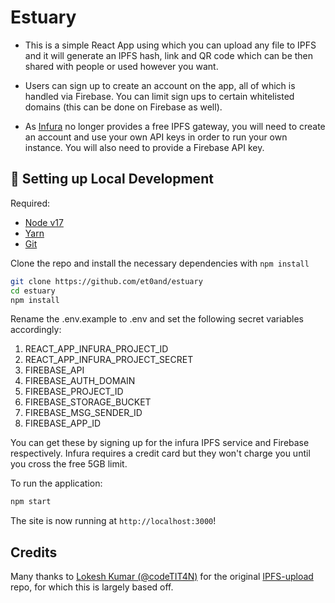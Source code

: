 # Estuary

- This is a simple React App using which you can upload any file to IPFS and it will generate an IPFS hash, link and QR code which can be then shared with people or used however you want.

- Users can sign up to create an account on the app, all of which is handled via Firebase. You can limit sign ups to certain whitelisted domains (this can be done on Firebase as well).

- As [Infura](https://infura.io) no longer provides a free IPFS gateway, you will need to create an account and use your own API keys in order to run your own instance. You will also need to provide a Firebase API key. 

## 🔧 Setting up Local Development

Required: 
- [Node v17](https://nodejs.org/download/release/latest-v17.x/)  
- [Yarn](https://classic.yarnpkg.com/en/docs/install/) 
- [Git](https://git-scm.com/downloads)

Clone the repo and install the necessary dependencies with `npm install`

```bash
git clone https://github.com/et0and/estuary
cd estuary
npm install
```

Rename the .env.example to .env and set the following secret variables accordingly:
1. REACT_APP_INFURA_PROJECT_ID
2. REACT_APP_INFURA_PROJECT_SECRET
3. FIREBASE_API
4. FIREBASE_AUTH_DOMAIN
5. FIREBASE_PROJECT_ID
6. FIREBASE_STORAGE_BUCKET
7. FIREBASE_MSG_SENDER_ID
8. FIREBASE_APP_ID

You can get these by signing up for the infura IPFS service and Firebase respectively. Infura requires a credit card but they won't charge you until you cross the free 5GB limit.

To run the application:
```bash
npm start
```

The site is now running at `http://localhost:3000`!

## Credits

Many thanks to [Lokesh Kumar (@codeTIT4N)](https://github.com/codeTIT4N) for the original [IPFS-upload](https://github.com/codeTIT4N/IPFS-upload) repo, for which this is largely based off. 